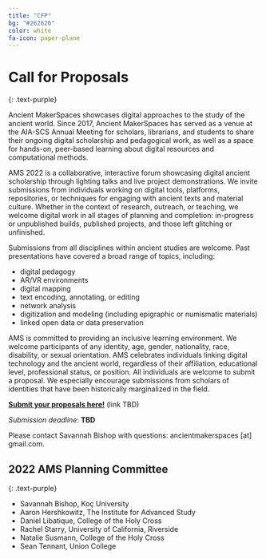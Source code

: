 ```yaml
---
title: "CFP"
bg: "#262626"
color: white
fa-icon: paper-plane
---
```


# Call for Proposals
{: .text-purple}

Ancient MakerSpaces showcases digital approaches to the study of the ancient world. Since 2017, Ancient MakerSpaces has served as a venue at the AIA-SCS Annual Meeting for scholars, librarians, and students to share their ongoing digital scholarship and pedagogical work, as well as a space for hands-on, peer-based learning about digital resources and computational methods.

AMS 2022 is a collaborative, interactive forum showcasing digital ancient scholarship through lighting talks and live project demonstrations. We invite submissions from individuals working on digital tools, platforms, repositories, or techniques for engaging with ancient texts and material culture. Whether in the context of research, outreach, or teaching, we welcome digital work in all stages of planning and completion: in-progress or unpublished builds, published projects, and those left glitching or unfinished.

Submissions from all disciplines within ancient studies are welcome. Past presentations have covered a broad range of topics, including:

- digital pedagogy
- AR/VR environments
- digital mapping
- text encoding, annotating, or editing
- network analysis
- digitization and modeling (including epigraphic or numismatic materials)
- linked open data or data preservation

AMS is committed to providing an inclusive learning environment. We welcome participants of any identity, age, gender, nationality, race, disability, or sexual orientation. AMS celebrates individuals linking digital technology and the ancient world, regardless of their affiliation, educational level, professional status, or position. All individuals are welcome to submit a proposal. We especially encourage submissions from scholars of identities that have been historically marginalized in the field.

**[Submit your proposals here!](#)** (link TBD)

*Submission deadline*: **TBD**

Please contact Savannah Bishop with questions: ancientmakerspaces [at] gmail.com.

## 2022 AMS Planning Committee
{: .text-purple}

* Savannah Bishop, Koç University
* Aaron Hershkowitz, The Institute for Advanced Study
* Daniel Libatique, College of the Holy Cross
* Rachel Starry, University of California, Riverside
* Natalie Susmann, College of the Holy Cross
* Sean Tennant, Union College
